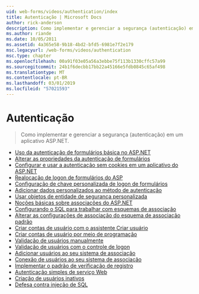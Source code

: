 ```yaml
---
uid: web-forms/videos/authentication/index
title: Autenticação | Microsoft Docs
author: rick-anderson
description: Como implementar e gerenciar a segurança (autenticação) em um aplicativo ASP.NET.
ms.author: riande
ms.date: 10/05/2011
ms.assetid: 4a365e58-9b18-4bd2-bfd5-6981e7f2e179
msc.legacyurl: /web-forms/videos/authentication
msc.type: chapter
ms.openlocfilehash: 00a91f03e05a56a3ebbe75f113b1330cffc57a99
ms.sourcegitcommit: 24b1f6decbb17bb22a45166e5fdb0845c65af498
ms.translationtype: MT
ms.contentlocale: pt-BR
ms.lasthandoff: 03/01/2019
ms.locfileid: "57021593"
---
```

<a name="authentication"></a>Autenticação
====================
> Como implementar e gerenciar a segurança (autenticação) em um aplicativo ASP.NET.


- [Uso da autenticação de formulários básica no ASP.NET](using-basic-forms-authentication-in-aspnet.md)
- [Alterar as propriedades da autenticação de formulários](how-to-change-the-forms-authentication-properties.md)
- [Configurar e usar a autenticação sem cookies em um aplicativo do ASP.NET](how-to-setup-and-use-cookie-less-authentication-in-an-aspnet-application.md)
- [Realocação de logon de formulários do ASP](asp-forms-login-relocation.md)
- [Configuração de chave personalizada de logon de formulários](forms-login-custom-key-configuration.md)
- [Adicionar dados personalizados ao método de autenticação](add-custom-data-to-the-authentication-method.md)
- [Usar objetos de entidade de segurança personalizada](use-custom-principal-objects.md)
- [Noções básicas sobre associações do ASP.NET](understanding-aspnet-memberships.md)
- [Configurando o SQL para trabalhar com esquemas de associação](configuring-sql-to-work-with-membership-schemas.md)
- [Alterar as configurações de associação do esquema de associação padrão](changing-membership-settings-in-the-default-membership-schema.md)
- [Criar contas de usuário com o assistente Criar usuário](creating-user-accounts-with-the-create-user-wizard.md)
- [Criar contas de usuário por meio de programação](creating-user-accounts-programmatically.md)
- [Validação de usuários manualmente](validating-users-manually.md)
- [Validação de usuários com o controle de logon](validating-users-with-the-login-control.md)
- [Adicionar usuários ao seu sistema de associação](adding-users-to-your-membership-system.md)
- [Conexão de usuários ao seu sistema de associação](logging-users-into-your-membership-system.md)
- [Implementar o padrão de verificação de registro](implement-the-registration-verification-pattern.md)
- [Autenticação simples de serviço Web](simple-web-service-authentication.md)
- [Criação de usuários inativos](creating-inactive-users.md)
- [Defesa contra injeção de SQL](sql-injection-defense.md)
